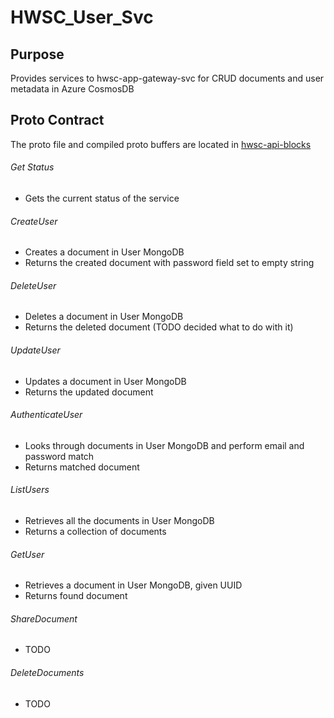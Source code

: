 # HWSC_User_Svc

## Purpose
Provides services to hwsc-app-gateway-svc for CRUD documents and user metadata in Azure CosmosDB

## Proto Contract
The proto file and compiled proto buffers are located in 
[hwsc-api-blocks](https://github.com/faraonc/hwsc-api-blocks/tree/master/int/hwsc-user-svc/proto)

###### Get Status
- Gets the current status of the service

###### CreateUser
- Creates a document in User MongoDB
- Returns the created document with password field set to empty string

###### DeleteUser
- Deletes a document in User MongoDB
- Returns the deleted document (TODO decided what to do with it)

###### UpdateUser
- Updates a document in User MongoDB
- Returns the updated document

###### AuthenticateUser
- Looks through documents in User MongoDB and perform email and password match
- Returns matched document

###### ListUsers
- Retrieves all the documents in User MongoDB
- Returns a collection of documents

###### GetUser
- Retrieves a document in User MongoDB, given UUID
- Returns found document

###### ShareDocument
- TODO

###### DeleteDocuments
- TODO